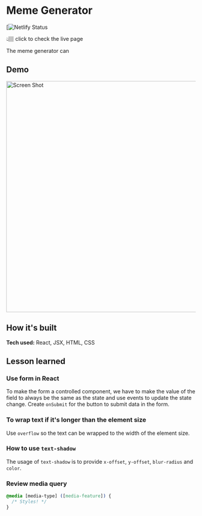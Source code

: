 # Meme Generator

[![Netlify Status](https://yourmemegenerator.netlify.app)

👆🏽 click to check the live page

The meme generator can 

## Demo

<img width="615" alt="Screen Shot" src="https://user-images.githubusercontent.com/51871665/122101457-2bafe380-cdc9-11eb-87fa-05396ee4cd60.png">


## How it's built
**Tech used:** React, JSX, HTML, CSS

## Lesson learned

### Use form in React

To make the form a controlled component, we have to make the value of the field to always be the same as the state and use events to update the state change. 
Create `onSubmit` for the button to submit data in the form.

### To wrap text if it's longer than the element size

Use `overflow` so the text can be wrapped to the width of the element size.

### How to use `text-shadow`

The usage of `text-shadow` is to provide `x-offset`, `y-offset`, `blur-radius` and `color`.

### Review media query

```css
@media [media-type] ([media-feature]) {
  /* Styles! */
}
```